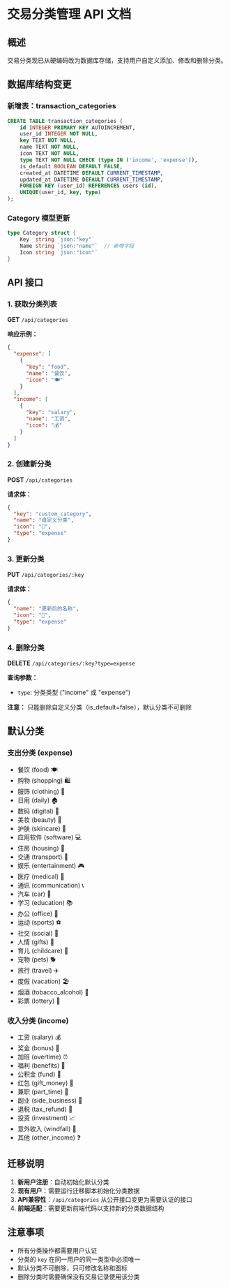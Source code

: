 # 交易分类管理 API 文档

## 概述
交易分类现已从硬编码改为数据库存储，支持用户自定义添加、修改和删除分类。

## 数据库结构变更

### 新增表：transaction_categories
```sql
CREATE TABLE transaction_categories (
    id INTEGER PRIMARY KEY AUTOINCREMENT,
    user_id INTEGER NOT NULL,
    key TEXT NOT NULL,
    name TEXT NOT NULL,
    icon TEXT NOT NULL,
    type TEXT NOT NULL CHECK (type IN ('income', 'expense')),
    is_default BOOLEAN DEFAULT FALSE,
    created_at DATETIME DEFAULT CURRENT_TIMESTAMP,
    updated_at DATETIME DEFAULT CURRENT_TIMESTAMP,
    FOREIGN KEY (user_id) REFERENCES users (id),
    UNIQUE(user_id, key, type)
);
```

### Category 模型更新
```go
type Category struct {
    Key  string `json:"key"`
    Name string `json:"name"`  // 新增字段
    Icon string `json:"icon"`
}
```

## API 接口

### 1. 获取分类列表
**GET** `/api/categories`

**响应示例：**
```json
{
  "expense": [
    {
      "key": "food",
      "name": "餐饮",
      "icon": "🍽️"
    }
  ],
  "income": [
    {
      "key": "salary",
      "name": "工资", 
      "icon": "💰"
    }
  ]
}
```

### 2. 创建新分类
**POST** `/api/categories`

**请求体：**
```json
{
  "key": "custom_category",
  "name": "自定义分类",
  "icon": "🎯",
  "type": "expense"
}
```

### 3. 更新分类
**PUT** `/api/categories/:key`

**请求体：**
```json
{
  "name": "更新后的名称",
  "icon": "🎯",
  "type": "expense"
}
```

### 4. 删除分类
**DELETE** `/api/categories/:key?type=expense`

**查询参数：**
- `type`: 分类类型 ("income" 或 "expense")

**注意：** 只能删除自定义分类（is_default=false），默认分类不可删除

## 默认分类

### 支出分类 (expense)
- 餐饮 (food) 🍽️
- 购物 (shopping) 🛍️
- 服饰 (clothing) 👗
- 日用 (daily) 🏠
- 数码 (digital) 📱
- 美妆 (beauty) 💄
- 护肤 (skincare) 🧴
- 应用软件 (software) 💻
- 住房 (housing) 🏡
- 交通 (transport) 🚗
- 娱乐 (entertainment) 🎮
- 医疗 (medical) 🏥
- 通讯 (communication) 📞
- 汽车 (car) 🚙
- 学习 (education) 📚
- 办公 (office) 🏢
- 运动 (sports) ⚽
- 社交 (social) 👥
- 人情 (gifts) 🎁
- 育儿 (childcare) 👶
- 宠物 (pets) 🐕
- 旅行 (travel) ✈️
- 度假 (vacation) 🏖️
- 烟酒 (tobacco_alcohol) 🍺
- 彩票 (lottery) 🎲

### 收入分类 (income)
- 工资 (salary) 💰
- 奖金 (bonus) 🎯
- 加班 (overtime) ⏰
- 福利 (benefits) 🎁
- 公积金 (fund) 🏦
- 红包 (gift_money) 🧧
- 兼职 (part_time) 👔
- 副业 (side_business) 💼
- 退税 (tax_refund) 📄
- 投资 (investment) 📈
- 意外收入 (windfall) 💸
- 其他 (other_income) ❓

## 迁移说明

1. **新用户注册**：自动初始化默认分类
2. **现有用户**：需要运行迁移脚本初始化分类数据
3. **API兼容性**：`/api/categories` 从公开接口变更为需要认证的接口
4. **前端适配**：需要更新前端代码以支持新的分类数据结构

## 注意事项

- 所有分类操作都需要用户认证
- 分类的 `key` 在同一用户的同一类型中必须唯一
- 默认分类不可删除，只可修改名称和图标
- 删除分类时需要确保没有交易记录使用该分类